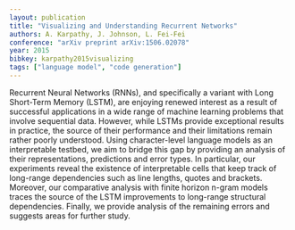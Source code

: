 ```yaml
---
layout: publication
title: "Visualizing and Understanding Recurrent Networks"
authors: A. Karpathy, J. Johnson, L. Fei-Fei
conference: "arXiv preprint arXiv:1506.02078"
year: 2015
bibkey: karpathy2015visualizing
tags: ["language model", "code generation"]
---
```

Recurrent Neural Networks (RNNs), and specifically a variant with Long Short-Term Memory (LSTM), are enjoying renewed interest as a result of successful
applications in a wide range of machine learning problems that involve sequential
data. However, while LSTMs provide exceptional results in practice, the source
of their performance and their limitations remain rather poorly understood. Using character-level language models as an interpretable testbed, we aim to bridge
this gap by providing an analysis of their representations, predictions and error
types. In particular, our experiments reveal the existence of interpretable cells that
keep track of long-range dependencies such as line lengths, quotes and brackets.
Moreover, our comparative analysis with finite horizon n-gram models traces the
source of the LSTM improvements to long-range structural dependencies. Finally,
we provide analysis of the remaining errors and suggests areas for further study.


